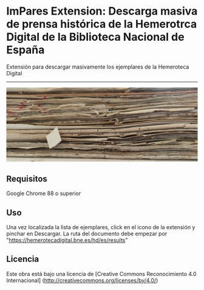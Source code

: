 # ImPares Extension: Descarga masiva de prensa histórica de la Hemerotrca Digital de la Biblioteca Nacional de España

Extensión para descargar masivamente los ejemplares de la Hemeroteca Digital
<hr>

![Alt text](img/legajo.jpg "Legajo decorativo")
## Requisitos

Google Chrome 88 o superior

## Uso

Una vez localizada la lista de ejemplares, click en el icono de la extensión y pinchar en Descargar. La ruta del documento debe empezar por "https://hemerotecadigital.bne.es/hd/es/results"


## Licencia

Este obra está bajo una licencia de [Creative Commons Reconocimiento 4.0 Internacional] (http://creativecommons.org/licenses/by/4.0/)
